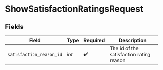 # ShowSatisfactionRatingsRequest


## Fields

| Field                                    | Type                                     | Required                                 | Description                              |
| ---------------------------------------- | ---------------------------------------- | ---------------------------------------- | ---------------------------------------- |
| `satisfaction_reason_id`                 | *int*                                    | :heavy_check_mark:                       | The id of the satisfaction rating reason |